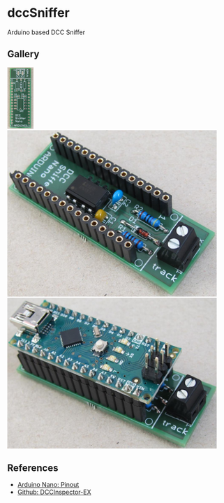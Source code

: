 # dccSniffer
Arduino based DCC Sniffer


## Gallery
<p float="left">
  <img src="./doc/readme/dcc_sniffer_pcb.jpg"     width="12%" title="PCB"              alt="DCC Sniffer PCB"/>
  <img src="./doc/readme/dcc_sniffer_afe.jpg"     width="480" title="Analog front end" alt="DCC Sniffer Analog Front End" />
  <img src="./doc/readme/dcc_sniffer_arduino.jpg" width="480" title="DCC Sniffer"      alt="DCC Sniffer with Arduino"/>
</p>


## References
* [Arduino Nano: Pinout](https://iotspace.dev/arduino-nano-pinout/)
* [Github: DCCInspector-EX](https://github.com/DCC-EX/DCCInspector-EX)
